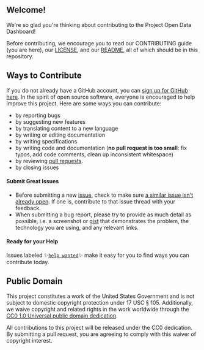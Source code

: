 ## Welcome!

We're so glad you're thinking about contributing to the Project Open Data Dashboard! 

Before contributing, we encourage you to read our CONTRIBUTING guide (you are here), our [LICENSE](https://github.com/project-open-data/project-open-data-dashboard/blob/master/LICENSE.md), and our [README](https://github.com/project-open-data/project-open-data-dashboard/blob/master/README.md), all of which should be in this repository. 

## Ways to Contribute

If you do not already have a GitHub account, you can [sign up for GitHub here](https://github.com/). In the spirit of open source software, everyone is encouraged to help improve this project. Here are some ways you can contribute:
- by reporting bugs
- by suggesting new features
- by translating content to a new language
- by writing or editing documentation
- by writing specifications
- by writing code and documentation (**no pull request is too small**: fix typos, add code comments, clean up inconsistent whitespace)
- by reviewing [pull requests](https://github.com/project-open-data/project-open-data-dashboard/pulls).
- by closing issues

#### Submit Great Issues
* Before submitting a new [issue](https://github.com/project-open-data/project-open-data-dashboard/issues), check to make sure [a similar issue isn't already open](https://github.com/project-open-data/project-open-data-dashboard/issues?q=is%3Aissue+is%3Aopen). If one is, contribute to that issue thread with your feedback.
* When submitting a bug report, please try to provide as much detail as possible, i.e. a screenshot or [gist](https://gist.github.com/) that demonstrates the problem, the technology you are using, and any relevant links. 

#### Ready for your Help 
Issues labeled :sparkles:[`help wanted`](https:/github.com/project-open-data/project-open-data-dashboard/labels/help%20wanted):sparkles: make it easy for you to find ways you can contribute today. 

## Public Domain

This project constitutes a work of the United States Government and is not subject to domestic copyright protection under 17 USC § 105. Additionally, we waive copyright and related rights in the work worldwide through the [CC0 1.0 Universal public domain dedication](https://creativecommons.org/publicdomain/zero/1.0/).

All contributions to this project will be released under the CC0
dedication. By submitting a pull request, you are agreeing to comply
with this waiver of copyright interest.

